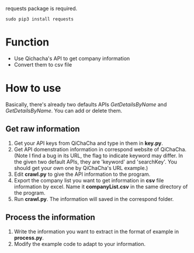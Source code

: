 requests package is required.

`sudo pip3 install requests`
# Function
* Use Qichacha's API to get company information
* Convert them to csv file

# How to use
Basically, there's already two defaults APIs *GetDetailsByName* and *GetDetailsByName*.
You can add or delete them.
## Get raw information
1. Get your API keys from QiChaCha and type in them in **key.py**.
2. Get API domenstration information in correspond website of QiChaCha.(Note I find a bug in its URL, the flag to indicate keyword may differ. In the given two default APIs, they are 'keyword' and 'searchKey'. You should get your own one by QiChaCha's URL example.)
3. Edit **crawl.py** to give the API information to the program.
4. Export the company list you want to get information in **csv** file information by excel. Name it **companyList.csv** in the same directory of the program.
5. Run **crawl.py**. The information will saved in the correspond folder.
## Process the information
1. Write the information you want to extract in the format of example in **process.py**.
2. Modify the example code to adapt to your information.


